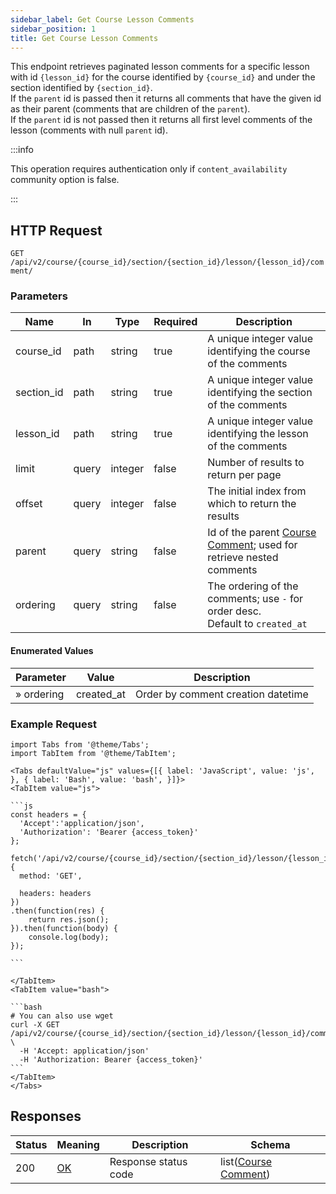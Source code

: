 ```yaml
---
sidebar_label: Get Course Lesson Comments
sidebar_position: 1
title: Get Course Lesson Comments
---
```


This endpoint retrieves paginated lesson comments for a specific lesson with id `{lesson_id}` for the course identified
by `{course_id}` and under the section identified by `{section_id}`.<br/>
If the `parent` id is passed then it returns all comments that have the given id as their parent (comments that are
children of the `parent`).<br/>
If the `parent` id is not passed then it returns all first level comments of the lesson (comments with null `parent`
id).

:::info

This operation requires authentication only if `content_availability` community option is false.

:::

## HTTP Request

`GET /api/v2/course/{course_id}/section/{section_id}/lesson/{lesson_id}/comment/`

### Parameters

| Name       | In    | Type    | Required | Description                                                                                                        |
|------------|-------|---------|----------|--------------------------------------------------------------------------------------------------------------------|
| course_id  | path  | string  | true     | A unique integer value identifying the course of the comments                                                      |
| section_id | path  | string  | true     | A unique integer value identifying the section of the comments                                                     |
| lesson_id  | path  | string  | true     | A unique integer value identifying the lesson of the comments                                                      |
| limit      | query | integer | false    | Number of results to return per page                                                                               |
| offset     | query | integer | false    | The initial index from which to return the results                                                                 |
| parent     | query | string  | false    | Id of the parent [Course Comment](/docs/apireference/v2/schemas/course_comment); used for retrieve nested comments |
| ordering   | query | string  | false    | The ordering of the comments; use `-` for order desc.<br/>Default to `created_at`                                  |

#### Enumerated Values

| Parameter  | Value      | Description                        |
|------------|------------|------------------------------------|
| » ordering | created_at | Order by comment creation datetime |

### Example Request

````mdx-code-block
import Tabs from '@theme/Tabs';
import TabItem from '@theme/TabItem';

<Tabs defaultValue="js" values={[{ label: 'JavaScript', value: 'js', }, { label: 'Bash', value: 'bash', }]}>
<TabItem value="js">

```js
const headers = {
  'Accept':'application/json',
  'Authorization': 'Bearer {access_token}'
};

fetch('/api/v2/course/{course_id}/section/{section_id}/lesson/{lesson_id}/comment/',
{
  method: 'GET',

  headers: headers
})
.then(function(res) {
    return res.json();
}).then(function(body) {
    console.log(body);
});

```

</TabItem>
<TabItem value="bash">

```bash
# You can also use wget
curl -X GET /api/v2/course/{course_id}/section/{section_id}/lesson/{lesson_id}/comment/ \
  -H 'Accept: application/json'
  -H 'Authorization: Bearer {access_token}'
```
</TabItem>
</Tabs>
````

## Responses

| Status | Meaning                                                 | Description          | Schema                                                               |
|--------|---------------------------------------------------------|----------------------|----------------------------------------------------------------------|
| 200    | [OK](https://tools.ietf.org/html/rfc7231#section-6.3.1) | Response status code | list([Course Comment](/docs/apireference/v2/schemas/course_comment)) |

